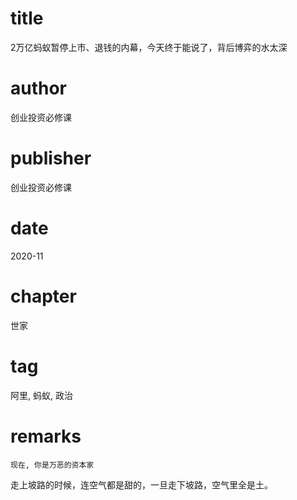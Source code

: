 # title
2万亿蚂蚁暂停上市、退钱的内幕，今天终于能说了，背后博弈的水太深

# author
创业投资必修课

# publisher
创业投资必修课

# date
2020-11

# chapter
世家

# tag
阿里, 蚂蚁, 政治

# remarks
`现在, 你是万恶的资本家`

走上坡路的时候，连空气都是甜的，一旦走下坡路，空气里全是土。
